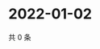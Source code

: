 # 2022-01-02

共 0 条

<!-- BEGIN WEIBO -->
<!-- 最后更新时间 Sun Jan 02 2022 04:15:32 GMT+0800 (China Standard Time) -->

<!-- END WEIBO -->
